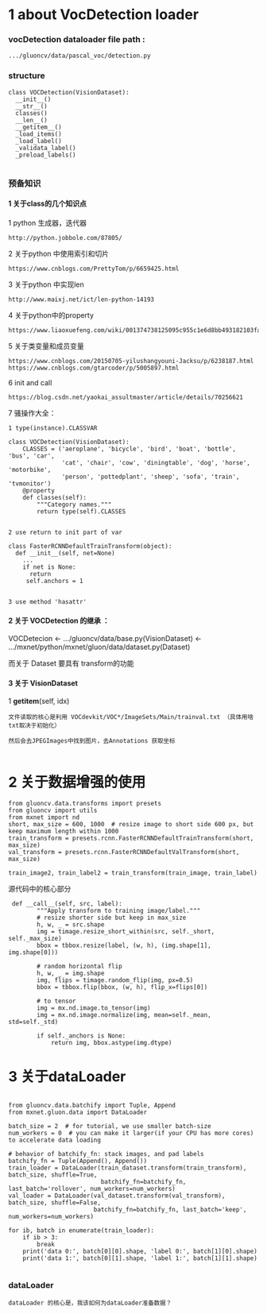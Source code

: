 # 1 about VocDetection loader

### vocDetection dataloader file path :

```
.../gluoncv/data/pascal_voc/detection.py 
```
### structure

```
class VOCDetection(VisionDataset):
  __init__()
  __str__()
  classes()
  __len__()
  __getitem__()
  _load_items()
  _load_label()
  _validata_label()
  _preload_labels()


```
### 预备知识

#### 1 关于class的几个知识点

1 python 生成器，迭代器
```
http://python.jobbole.com/87805/
```

2 关于python 中使用索引和切片
```
https://www.cnblogs.com/PrettyTom/p/6659425.html
```

3 关于python 中实现len
```
http://www.maixj.net/ict/len-python-14193
```

4 关于python中的property
```
https://www.liaoxuefeng.com/wiki/001374738125095c955c1e6d8bb493182103fac9270762a000/001386820062641f3bcc60a4b164f8d91df476445697b9e000
```

5 关于类变量和成员变量
```
https://www.cnblogs.com/20150705-yilushangyouni-Jacksu/p/6238187.html
https://www.cnblogs.com/gtarcoder/p/5005897.html
```

6 init and call
```
https://blog.csdn.net/yaokai_assultmaster/article/details/70256621
```


7 骚操作大全：


```
1 type(instance).CLASSVAR

class VOCDetection(VisionDataset):
    CLASSES = ('aeroplane', 'bicycle', 'bird', 'boat', 'bottle', 'bus', 'car',
               'cat', 'chair', 'cow', 'diningtable', 'dog', 'horse', 'motorbike',
               'person', 'pottedplant', 'sheep', 'sofa', 'train', 'tvmonitor')
    @property
    def classes(self):
        """Category names."""
        return type(self).CLASSES


2 use return to init part of var

class FasterRCNNDefaultTrainTransform(object):
  def __init__(self, net=None)
    ...
    if net is None:
      return
     self.anchors = 1

  
3 use method 'hasattr'

```






#### 2 关于 VOCDetection 的继承 ：

VOCDetecion <-  .../gluoncv/data/base.py(VisionDataset) <- .../mxnet/python/mxnet/gluon/data/dataset.py(Dataset)


而关于 Dataset 要具有 transform的功能


#### 3 关于 VisionDataset

1 __getitem__(self, idx)
```
文件读取的核心是利用 VOCdevkit/VOC*/ImageSets/Main/trainval.txt （具体用啥txt取决于初始化）

然后会去JPEGImages中找到图片，去Annotations 获取坐标


```

# 2 关于数据增强的使用

```
from gluoncv.data.transforms import presets
from gluoncv import utils
from mxnet import nd
short, max_size = 600, 1000  # resize image to short side 600 px, but keep maximum length within 1000
train_transform = presets.rcnn.FasterRCNNDefaultTrainTransform(short, max_size)
val_transform = presets.rcnn.FasterRCNNDefaultValTransform(short, max_size)

train_image2, train_label2 = train_transform(train_image, train_label)

```

源代码中的核心部分

``` 
 def __call__(self, src, label):
        """Apply transform to training image/label."""
        # resize shorter side but keep in max_size
        h, w, _ = src.shape
        img = timage.resize_short_within(src, self._short, self._max_size)
        bbox = tbbox.resize(label, (w, h), (img.shape[1], img.shape[0]))

        # random horizontal flip
        h, w, _ = img.shape
        img, flips = timage.random_flip(img, px=0.5)
        bbox = tbbox.flip(bbox, (w, h), flip_x=flips[0])

        # to tensor
        img = mx.nd.image.to_tensor(img)
        img = mx.nd.image.normalize(img, mean=self._mean, std=self._std)

        if self._anchors is None:
            return img, bbox.astype(img.dtype)

```








# 3 关于dataLoader

```

from gluoncv.data.batchify import Tuple, Append
from mxnet.gluon.data import DataLoader

batch_size = 2  # for tutorial, we use smaller batch-size
num_workers = 0  # you can make it larger(if your CPU has more cores) to accelerate data loading

# behavior of batchify_fn: stack images, and pad labels
batchify_fn = Tuple(Append(), Append())
train_loader = DataLoader(train_dataset.transform(train_transform), batch_size, shuffle=True,
                          batchify_fn=batchify_fn, last_batch='rollover', num_workers=num_workers)
val_loader = DataLoader(val_dataset.transform(val_transform), batch_size, shuffle=False,
                        batchify_fn=batchify_fn, last_batch='keep', num_workers=num_workers)

for ib, batch in enumerate(train_loader):
    if ib > 3:
        break
    print('data 0:', batch[0][0].shape, 'label 0:', batch[1][0].shape)
    print('data 1:', batch[0][1].shape, 'label 1:', batch[1][1].shape)


```




### dataLoader 
```
dataLoader 的核心是，我该如何为dataLoader准备数据？


```






